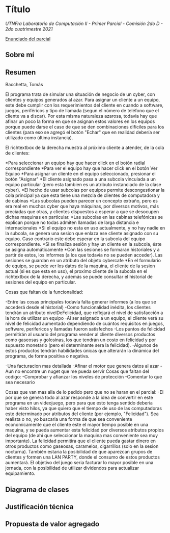 # Título
*UTNFra Laboratorio de Computación II - Primer Parcial - Comisión 2do D - 2do cuatrimestre 2021*

[Enunciado del parcial](https://codeutnfra.github.io/programacion_2_laboratorio_2_apuntes/docs/evaluaciones/parciales/2d-primer-parcial/)

## Sobre mí


## Resumen

Bacchetta, Tomás

El programa trata de simular una situación de negocio de un cyber, con clientes y equipos generados al azar. Para asignar un cliente a un equipo, este debe cumplir con los requerimientos del cliente en cuando a software, juegos, periféricos y tipo de llamada (segun el número de teléfono que el cliente va a discar). Por esta misma naturaleza azarosa, todavia hay que afinar un poco la forma en que se asignan estos valores en los equipos porque puede darse el caso de que se den combinaciones dificiles para los clientes (para eso se agregó el botón "Echar" que en realidad debería ser utilizado como última instancia). 

El richtextbox de la derecha muestra al próximo cliente a atender, de la cola de clientes:

*Para seleccionar un equipo hay que hacer click en el botón radial correspondiente
*Para ver el equipo hay que hacer click en el botón Ver Equipo
*Para asignar un cliente en el equipo seleccionado, presionar el botón "Asignar"
*El cliente asignado pasa a una subcola vinculada a un equipo particular (pero esta tambien es un atributo instanciado de la clase cyber). 
*El hecho de usar subcolas por equipos permite descongestionar la cola principal ya que esta tiene una mezcla de clientes de computadora y de cabinas 
*Las subcolas pueden parecer un concepto extraño, pero es era real en muchos cyber que haya máquinas, por diversos motivos, más preciadas que otras, y clientes dispuestos a esperar a que se desocupen dichas maquinas en particular.
*Las subcolas en las cabinas telefónicas se explican porque no todas admiten llamadas de larga distancia e internacionales
*Si el equipo no esta en uso actualmente, y no hay nadie en la subcola, se genera una sesion que enlaza ese cliente asignado con su equipo. Caso contrario este debe esperar en la subcola del equipo correspondiente.
*Si se finaliza sesión y hay un cliente en la subcola, éste se asigna automáticamente
*Con las sesiones se formaran historiales y a partir de estos, los informes (a los que todavia no se pueden acceder). Las sesiones se guardan en un atributo del objeto cybercafe
*En el formulario de equipo, se puede ver los datos de la maquina, el cliente de la sesion actual (si es que esta en uso), el proximo cliente de la subcola en el richtextbox de la derecha, y además se puede consultar el historial de sesiones del equipo en particular.

Cosas que faltan de la funcionalidad:

-Entre las cosas principales todavía falta generar informes (a los que se accederá desde el historial)
-Como funcionalidad inédita, los clientes tendrán un atributo nivelDeFelicidad, que reflejará el nivel de satisfacción a la hora de utilizar un equipo
-Al ser asignado a un equipo, el cliente verá su nivel de felicidad aumentado dependiendo de cuántos requisitos en juegos, software, perifericos y llamadas fueron satisfechos
-Los puntos de felicidad permitirán al usuario del programa vender al cliente diversos productos como gaseosas y golosinas, los que tendrán un costo en felicidad y por supuesto monetario (pero el determinante sera la felicidad).
-Algunos de estos productos tendrán habilidades únicas que alterarán la dinámica del programa, de forma positiva o negativa.

-Una facturacion mas detallada
-Afinar el motor que genera datos al azar
-Aun no encontre un nuget que me pueda servir
Cosas que faltan del codigo:
-Comprobar y afianzar los niveles de protección
-Comentar lo que sea necesario


Cosas que van mas alla de lo pedido pero que no se haran en el parcial:
-El por que se genera todo al azar responde a la idea de convertir en este programa en un videojuego, pero para que esto tenga sentido deberia haber visto hilos, ya que quiero que el tiempo de uso de las computadoras este determinado por atributos del cliente (por ejemplo, "Felicidad"). Sea realista o no, yo buscaria una forma de que sea conveniente economicamente que el cliente este el mayor tiempo posible en una maquina, y se pueda aumentar esta felicidad por diversos atributos propios del equipo (de ahi que seleccionar la maquina mas conveniente sea muy importante). La felicidad permitira que el cliente pueda gastar dinero en otros productos como gaseosas, caramelos, cigarrillos (solo en la sesion nocturna). También estaria  la posibilidad de que aparezcan grupos de clientes y formen una LAN PARTY, donde el consumo de estos productos aumentará.
El objetivo del juego seria facturar lo mayor posible en una jornada, con la posibilidad de utilizar dividendos para actualizar equipamiento.



## Diagrama de clases


## Justificación técnica


## Propuesta de valor agregado
